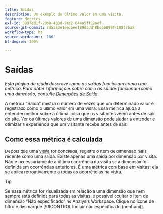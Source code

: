 ```yaml
---
title: Saídas
description: Um exemplo do último valor em uma visita.
feature: Metrics
exl-id: 0997ed1f-29b0-403d-9ed2-644a5ff19aef
source-git-commit: 7d5383e1ee3bee189d3dd48bc6b899f4108f7ba8
workflow-type: ht
source-wordcount: '186'
ht-degree: 100%

---
```


# Saídas

*Esta página de ajuda descreve como as saídas funcionam como uma métrica. Para obter informações sobre como as saídas funcionam como uma dimensão, consulte [Dimensões de Saída](../dimensions/exit-dimensions.md).*

A métrica “Saída” mostra o número de vezes que um determinado valor é registrado como o último valor em uma visita. Essa métrica ajuda a entender melhor sobre a última coisa que os visitantes veem antes de sair do site. Ver os últimos valores de uma dimensão pode ajudar a entender e otimizar a experiência que um visitante recebe antes de sair.

## Como essa métrica é calculada

Depois que uma [visita](visits.md) for concluída, registre o item de dimensão mais recente como uma saída. Existe apenas uma saída por dimensão por visita. Não é necessariamente a última ocorrência da visita se a dimensão foi definida em ocorrências anteriores. É uma métrica com base em visitas; ela se aplica retroativamente a todas as ocorrências na visita.

>[!TIP]
>
>Se essa métrica for visualizada em relação a uma dimensão que nem sempre está definida para todas as visitas, é possível ocultar o item de dimensão “Não especificado” no Analysis Workspace. Clique no ícone de filtro e desmarque [!UICONTROL Incluir não especificado (nenhum)].
